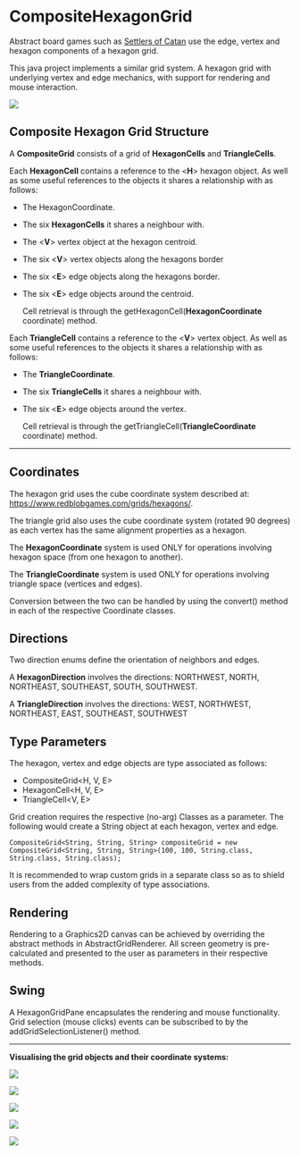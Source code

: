 # CompositeHexagonGrid #

Abstract board games such as [Settlers of Catan](https://en.wikipedia.org/wiki/Catan) use the edge, vertex and hexagon components of a hexagon grid. 

This java project implements a similar grid system. A hexagon grid with underlying vertex and edge mechanics, with support for rendering and mouse interaction.

![](/src/main/resources/image20250805180433.png)

## Composite Hexagon Grid Structure

A **CompositeGrid** consists of a grid of **HexagonCells** and **TriangleCells**.

Each **HexagonCell** contains a reference to the \<**H**> hexagon object. As well as some useful references to the objects it shares a relationship with as follows:

- The HexagonCoordinate.

- The six **HexagonCells** it shares a neighbour with.

- The \<**V**> vertex object at the hexagon centroid.

- The six \<**V**> vertex objects along the hexagons border

- The six \<**E**> edge objects along the hexagons border.

- The six \<**E**> edge objects around the centroid.

  Cell retrieval is through the getHexagonCell(**HexagonCoordinate** coordinate) method.
  
Each **TriangleCell** contains a reference to the \<**V**> vertex object. As well as some useful references to the objects it shares a relationship with as follows:

- The **TriangleCoordinate**.

- The six **TriangleCells** it shares a neighbour with.

- The six \<**E**> edge objects around the vertex.

  Cell retrieval is through the getTriangleCell(**TriangleCoordinate** coordinate) method.
  
---

## Coordinates
The hexagon grid uses the cube coordinate system described at: https://www.redblobgames.com/grids/hexagons/. 

The triangle grid also uses the cube coordinate system (rotated 90 degrees) as each vertex has the same alignment properties as a hexagon.

The **HexagonCoordinate** system is used ONLY for operations involving hexagon space (from one hexagon to another). 

The **TriangleCoordinate** system is used ONLY for operations involving triangle space (vertices and edges). 

Conversion between the two can be handled by using the convert() method in each of the respective Coordinate classes.

## Directions
Two direction enums define the orientation of neighbors and edges.

A **HexagonDirection** involves the directions: NORTHWEST, NORTH, NORTHEAST, SOUTHEAST, SOUTH, SOUTHWEST.

A **TriangleDirection** involves the directions: WEST, NORTHWEST, NORTHEAST, EAST, SOUTHEAST, SOUTHWEST

## Type Parameters
The hexagon, vertex and edge objects are type associated as follows:

- CompositeGrid<H, V, E>
- HexagonCell<H, V, E>
- TriangleCell<V, E>

Grid creation requires the respective (no-arg) Classes as a parameter. The following would create a String object at each hexagon, vertex and edge.

`CompositeGrid<String, String, String> compositeGrid = new CompositeGrid<String, String, String>(100, 100, String.class, String.class, String.class);`

It is recommended to wrap custom grids in a separate class so as to shield users from the added complexity of type associations.

## Rendering
Rendering to a Graphics2D canvas can be achieved by overriding the abstract methods in AbstractGridRenderer. All screen geometry is pre-calculated and presented to the user as parameters in their respective methods.
## Swing
A HexagonGridPane encapsulates the rendering and mouse functionality.  Grid selection (mouse clicks) events can be subscribed to by the addGridSelectionListener() method.

---

**Visualising the grid objects and their coordinate systems:**

![](/src/main/resources/image20250805153639.png)

![](/src/main/resources/image20250805151003.png)

![](/src/main/resources/image20250805150628.png)

![](/src/main/resources/image20250805150705.png)

![](/src/main/resources/image20250805150807.png)
